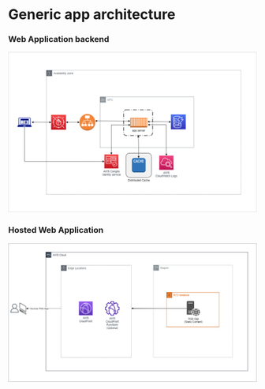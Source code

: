 # Generic app architecture

### Web Application backend

<img src="techpages/archsnapshots/SampleWebAppBackend.png?raw=true">


### Hosted Web Application

<img src="techpages/archsnapshots/SampleWebApp.png?raw=true">



